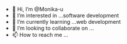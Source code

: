- 👋 Hi, I’m @Monika-u
- 👀 I’m interested in ...software development 
- 🌱 I’m currently learning ...web development 
- 💞️ I’m looking to collaborate on ...
- 📫 How to reach me ...

<!---
Monika-u/Monika-u is a ✨ special ✨ repository because its `README.md` (this file) appears on your GitHub profile.
You can click the Preview link to take a look at your changes.
--->
